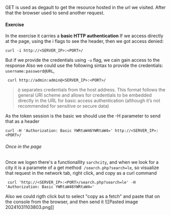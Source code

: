 GET is used as degault to get the resource hosted in the url we visited. After that the browser used to send another request. 
#### Exercise
In the exercise it carries a **basic HTTP authentication**
If we access directly at the page, using the i flags to see the header, then we got access denied:
```shell
curl -i http://<SERVER_IP>:<PORT>/
```
But if we provide the credentials using `-u` flag, we cain gain access to the response
Also we could use the following sintax to provide the credentials: `username:password@URL`,

```shell
 curl http://admin:admin@<SERVER_IP>:<PORT>/
```
>`@` separates credentials from the host address. This format follows the general URI scheme and allows for credentials to be embedded directly in the URL for basic access authentication (although it’s not recommended for sensitive or secure data)

As the token session is the basic we should use the -H parameter to send that as a header
```shell
curl -H 'Authorization: Basic YWRtaW46YWRtaW4=' http://<SERVER_IP>:<PORT>/
```
###### Once in the page
Once we logen there's a functionallity `sarchcity`, and when we look for a city it is a paramete of a get method  `/search.php?search=le`, so visualize that request in the network tab, right click, and copy as a curl command
```shell
 curl 'http://<SERVER_IP>:<PORT>/search.php?search=le' -H 'Authorization: Basic YWRtaW46YWRtaW4='
```
Also we could rigth click but to select "copy as a fetch" and paste that on the console from the browser, and then send it
![[Pasted image 20241031103803.png]]